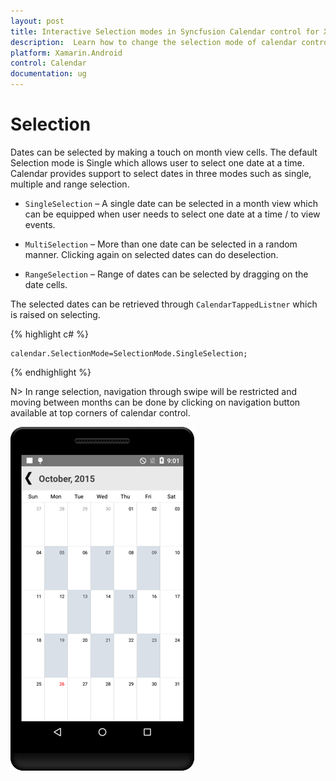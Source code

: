 ```yaml
---
layout: post
title: Interactive Selection modes in Syncfusion Calendar control for Xamarin.Android
description:  Learn how to change the selection mode of calendar control
platform: Xamarin.Android
control: Calendar
documentation: ug
---
```

# Selection

Dates can be selected by making a touch on month view cells. The default Selection mode is Single which allows user to select one date at a time. Calendar provides support to select dates in three modes such as single, multiple and range selection.

* `SingleSelection` – A single date can be selected in a month view which can be equipped when user needs to select one date at a time / to view events.

* `MultiSelection` – More than one date can be selected in a random manner. Clicking again on selected dates can do deselection.

* `RangeSelection` – Range of dates can be selected by dragging on the date cells.

The selected dates can be retrieved through `CalendarTappedListner` which is raised on selecting.

{% highlight c# %}
	
	calendar.SelectionMode=SelectionMode.SingleSelection;
	
{% endhighlight %}

N> In range selection, navigation through swipe will be restricted and moving between months can be done by clicking on navigation button available at top corners of calendar control.

![](images/Selection.png)